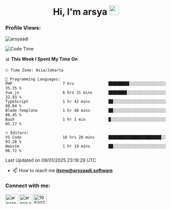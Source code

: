 <h1 align="center">Hi, I'm arsya 
  <img src="https://media.giphy.com/media/hvRJCLFzcasrR4ia7z/giphy.gif" width="30px"/>
</h1>

<p align="left"> <h3>Profile Views:</h3> <img src="https://komarev.com/ghpvc/?username=arsyaadi&label=Profile%20views&color=0e75b6&style=flat" alt="arsyaadi" /> </p>

<!--START_SECTION:waka-->
![Code Time](http://img.shields.io/badge/Code%20Time-3%2C590%20hrs%2041%20mins-blue)

📊 **This Week I Spent My Time On** 

```text
🕑︎ Time Zone: Asia/Jakarta

💬 Programming Languages: 
PHP                      7 hrs               █████████░░░░░░░░░░░░░░░░   35.35 % 
Vue.js                   6 hrs 31 mins       ████████░░░░░░░░░░░░░░░░░   32.93 % 
TypeScript               1 hr 42 mins        ██░░░░░░░░░░░░░░░░░░░░░░░   08.64 % 
Blade Template           1 hr 40 mins        ██░░░░░░░░░░░░░░░░░░░░░░░   08.45 % 
Bash                     1 hr 1 min          █░░░░░░░░░░░░░░░░░░░░░░░░   05.17 % 

🔥 Editors: 
VS Code                  18 hrs 28 mins      ███████████████████████░░   93.28 % 
Neovim                   1 hr 19 mins        ██░░░░░░░░░░░░░░░░░░░░░░░   06.72 % 
```


 Last Updated on 09/01/2025 23:19:29 UTC
<!--END_SECTION:waka-->

- 📫 How to reach me **itsme@arsyaadi.software**


<h3 align="left">Connect with me:</h3>
<p align="left">
<a href="https://linkedin.com/in/arsyaadi" target="blank"><img align="center" src="https://raw.githubusercontent.com/rahuldkjain/github-profile-readme-generator/master/src/images/icons/Social/linked-in-alt.svg" alt="arsyaadi" height="30" width="40" /></a>
<a href="https://fb.com/arsya.xkz" target="blank"><img align="center" src="https://raw.githubusercontent.com/rahuldkjain/github-profile-readme-generator/master/src/images/icons/Social/facebook.svg" alt="arsya.xkz" height="30" width="40" /></a>
<a href="https://stackoverflow.com/users/19520749" target="blank"><img align="center" src="https://raw.githubusercontent.com/rahuldkjain/github-profile-readme-generator/master/src/images/icons/Social/stack-overflow.svg" alt="19520749" height="30" width="40" /></a>
</p>
